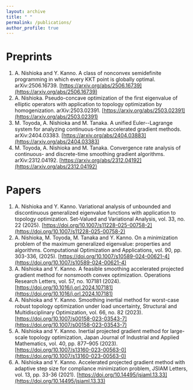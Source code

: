 ```yaml
---
layout: archive
title: " "
permalink: /publications/
author_profile: true
---
```


<!-- 
Preprint
======
 -->

Preprints
======
1. A. Nishioka and Y. Kanno. A class of nonconvex semidefinite programming in which every KKT point is globally optimal. arXiv:2506.16739.
 [https://arxiv.org/abs/2506.16739](https://arxiv.org/abs/2506.16739)
1. A. Nishioka. Pseudo-concave optimization of the first eigenvalue of elliptic operators with application to topology optimization by homogenization. arXiv:2503.02391.
 [https://arxiv.org/abs/2503.02391](https://arxiv.org/abs/2503.02391)
1. M. Toyoda, A. Nishioka and M. Tanaka. A unified Euler--Lagrange system for analyzing continuous-time accelerated gradient methods. arXiv:2404.03383.
 [https://arxiv.org/abs/2404.03883](https://arxiv.org/abs/2404.03383)
1. M. Toyoda, A. Nishioka and M. Tanaka. Convergence rate analysis of continuous- and discrete-time smoothing gradient algorithms. arXiv:2312.04192. 
 [https://arxiv.org/abs/2312.04192](https://arxiv.org/abs/2312.04192)

Papers
======
1. A. Nishioka and Y. Kanno. Variational analysis of unbounded and discontinuous generalized eigenvalue functions with application to topology optimization. Set-Valued and Variational Analysis, vol. 33, no. 22 (2025).
 [https://doi.org/10.1007/s11228-025-00758-2](https://doi.org/10.1007/s11228-025-00758-2)
1. A. Nishioka, M. Toyoda, M. Tanaka and Y. Kanno. On a minimization problem of the maximum generalized eigenvalue: properties and algorithms. Computational Optimization and Applications, vol. 90, pp. 303-336, (2025).
[https://doi.org/10.1007/s10589-024-00621-4](https://doi.org/10.1007/s10589-024-00621-4)
1. A. Nishioka and Y. Kanno. A feasible smoothing accelerated projected gradient method for nonsmooth convex optimization. Operations Research Letters, vol. 57, no. 107181 (2024).[https://doi.org/10.1016/j.orl.2024.107181](https://doi.org/10.1016/j.orl.2024.107181)
1. A. Nishioka and Y. Kanno. Smoothing inertial method for worst-case robust topology optimization under load uncertainty, Structural and Multidisciplinary Optimization, vol. 66, no. 82 (2023). [https://doi.org/10.1007/s00158-023-03543-7](https://doi.org/10.1007/s00158-023-03543-7)
1. A. Nishioka and Y. Kanno. Inertial projected gradient method for large-scale topology optimization, Japan Journal of Industrial and Applied Mathematics, vol. 40, pp. 877–905 (2023). [https://doi.org/10.1007/s13160-023-00563-0](https://doi.org/10.1007/s13160-023-00563-0)
1. A. Nishioka and Y. Kanno. Accelerated projected gradient method with adaptive step size for compliance minimization problem, JSIAM Letters, vol. 13, pp. 33-36 (2021). [https://doi.org/10.14495/jsiaml.13.33](https://doi.org/10.14495/jsiaml.13.33)

<!-- 
Proceedings
======
 -->
